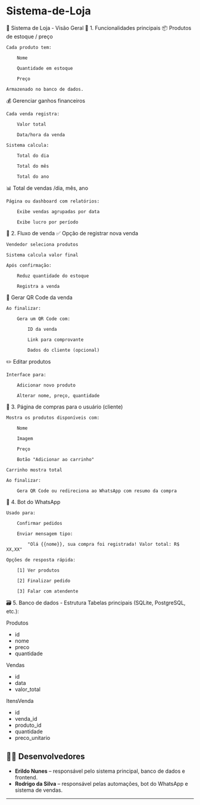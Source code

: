 # Sistema-de-Loja


🏪 Sistema de Loja - Visão Geral
🔧 1. Funcionalidades principais
📦 Produtos de estoque / preço

    Cada produto tem:

        Nome

        Quantidade em estoque

        Preço

    Armazenado no banco de dados.

💰 Gerenciar ganhos financeiros

    Cada venda registra:

        Valor total

        Data/hora da venda

    Sistema calcula:

        Total do dia

        Total do mês

        Total do ano

📊 Total de vendas /dia, mês, ano

    Página ou dashboard com relatórios:

        Exibe vendas agrupadas por data

        Exibe lucro por período

🧾 2. Fluxo de venda
✅ Opção de registrar nova venda

    Vendedor seleciona produtos

    Sistema calcula valor final

    Após confirmação:

        Reduz quantidade do estoque

        Registra a venda

📲 Gerar QR Code da venda

    Ao finalizar:

        Gera um QR Code com:

            ID da venda

            Link para comprovante

            Dados do cliente (opcional)

✏️ Editar produtos

    Interface para:

        Adicionar novo produto

        Alterar nome, preço, quantidade

🛒 3. Página de compras para o usuário (cliente)

    Mostra os produtos disponíveis com:

        Nome

        Imagem

        Preço

        Botão "Adicionar ao carrinho"

    Carrinho mostra total

    Ao finalizar:

        Gera QR Code ou redireciona ao WhatsApp com resumo da compra

🤖 4. Bot do WhatsApp

    Usado para:

        Confirmar pedidos

        Enviar mensagem tipo:

            "Olá {{nome}}, sua compra foi registrada! Valor total: R$ XX,XX"

    Opções de resposta rápida:

        [1] Ver produtos

        [2] Finalizar pedido

        [3] Falar com atendente

🗃️ 5. Banco de dados - Estrutura
Tabelas principais (SQLite, PostgreSQL, etc.):

Produtos
- id
- nome
- preco
- quantidade

Vendas
- id
- data
- valor_total

ItensVenda
- id
- venda_id
- produto_id
- quantidade
- preco_unitario



## 👨‍💻 Desenvolvedores

- **Erildo Nunes** – responsável pelo sistema principal, banco de dados e frontend.
- **Rodrigo da Silva** – responsável pelas automações, bot do WhatsApp e sistema de vendas.

---
